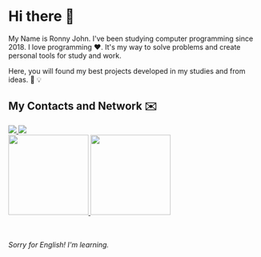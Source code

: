 # Hi there 👋

My Name is Ronny John. I've been studying computer programming since 2018. I love programming ❤️.
It's my way to solve problems and create personal tools for study and work.

Here, you will found my best projects developed in my studies and from ideas. 📔 💡

## My Contacts and Network ✉️
<a target="_blank" href="https://www.linkedin.com/in/ronny-john-590446176/">
 <img src="https://img.shields.io/badge/linkedin-%230077B5.svg?&style=for-the-badge&logo=linkedin&logoColor=white" />
</a>
<a target="_blank" href="mailto:ronnyjohnti@gmail.com">
 <img src="https://img.shields.io/badge/gmail-D14836?&style=for-the-badge&logo=gmail&logoColor=white" />
</a>
<!--a target="_blank" href="https://codepen.io/ronnyjohnti">
  <img src="https://raw.githubusercontent.com/ronnyjohnti/mediahub/main/codepen-shield.webp" height=28>  
</a-->
<!--a target="_blank" href="https://codesandbox.io/u/ronnyjohnti">
  <img src="https://image4.owler.com/logo/codesandbox_owler_20190520_073046_original.png" height=28>  
</a-->
<br>


<a href="https://github.com/AVS1508">
  <img height="160em" src="https://github-readme-stats.vercel.app/api?username=ronnyjohnti&show_icons=true&theme=chartreuse-dark" />
  <img height="160em" src="https://github-readme-stats-eight-theta.vercel.app/api/top-langs/?username=ronnyjohnti&theme=chartreuse-dark&layout=compact&exclude_lang=java+r" />
</a>

<br><br>
<i>Sorry for English! I'm learning.</i>
